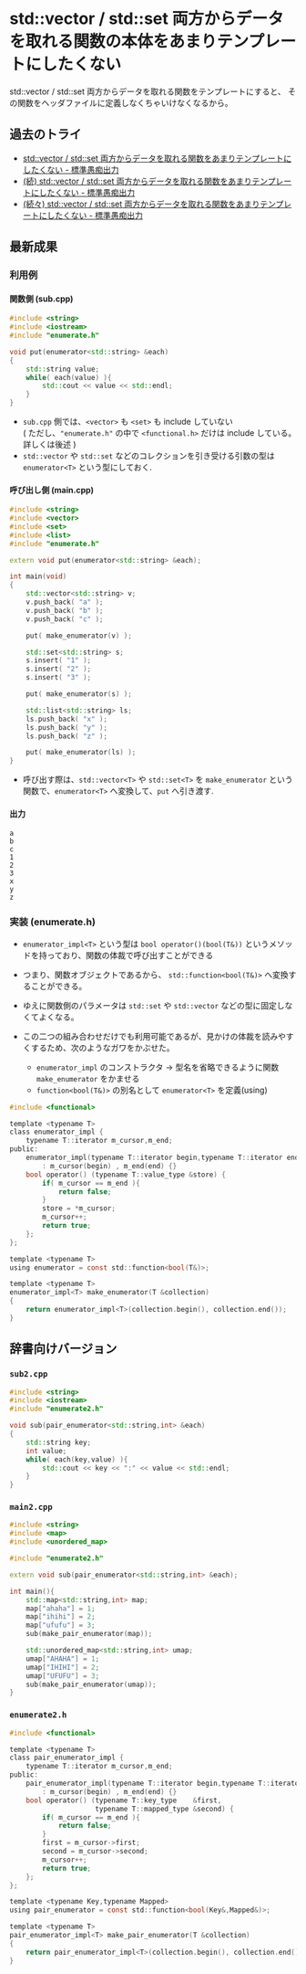 std::vector / std::set 両方からデータを取れる関数の本体をあまりテンプレートにしたくない
=============

std::vector / std::set 両方からデータを取れる関数をテンプレートにすると、 その関数をヘッダファイルに定義しなくちゃいけなくなるから。

過去のトライ
-----------

+ [std::vector / std::set 両方からデータを取れる関数をあまりテンプレートにしたくない - 標準愚痴出力](https://zetamatta.hatenablog.com/entry/2019/09/22/080313)
+ [(続) std::vector / std::set 両方からデータを取れる関数をあまりテンプレートにしたくない - 標準愚痴出力](https://zetamatta.hatenablog.com/entry/2019/09/22/131156)
+ [(続々) std::vector / std::set 両方からデータを取れる関数をあまりテンプレートにしたくない - 標準愚痴出力](https://zetamatta.hatenablog.com/entry/2019/09/22/163822)

最新成果
--------

### 利用例

#### 関数側 (sub.cpp)

```sub.cpp
#include <string>
#include <iostream>
#include "enumerate.h"

void put(enumerator<std::string> &each)
{
    std::string value;
    while( each(value) ){
        std::cout << value << std::endl;
    }
}
```

+ `sub.cpp` 側では、`<vector>` も `<set>` も include していない  
  ( ただし、`"enumerate.h"` の中で `<functional.h>` だけは include している。詳しくは後述 )
+ `std::vector` や `std::set` などのコレクションを引き受ける引数の型は `enumerator<T>` という型にしておく.

#### 呼び出し側 (main.cpp)

```main.cpp
#include <string>
#include <vector>
#include <set>
#include <list>
#include "enumerate.h"

extern void put(enumerator<std::string> &each);

int main(void)
{
    std::vector<std::string> v;
    v.push_back( "a" );
    v.push_back( "b" );
    v.push_back( "c" );

    put( make_enumerator(v) );

    std::set<std::string> s;
    s.insert( "1" );
    s.insert( "2" );
    s.insert( "3" );

    put( make_enumerator(s) );

    std::list<std::string> ls;
    ls.push_back( "x" );
    ls.push_back( "y" );
    ls.push_back( "z" );

    put( make_enumerator(ls) );
}
```

+ 呼び出す際は、`std::vector<T>` や `std::set<T>` を `make_enumerator` という関数で、`enumerator<T>` へ変換して、`put` へ引き渡す.

#### 出力

``` ./main |
a
b
c
1
2
3
x
y
z
```

### 実装 (enumerate.h)

+ `enumerator_impl<T>` という型は `bool operator()(bool(T&))` というメソッドを持っており、関数の体裁で呼び出すことができる
+ つまり、関数オブジェクトであるから、 `std::function<bool(T&)>` へ変換することができる。
+ ゆえに関数側のパラメータは `std::set` や `std::vector` などの型に固定しなくてよくなる。

+ この二つの組み合わせだけでも利用可能であるが、見かけの体裁を読みやすくするため、次のようなガワをかぶせた。
    + `enumerator_impl` のコンストラクタ → 型名を省略できるように関数 `make_enumerator` をかませる
    + `function<bool(T&)>` の別名として `enumerator<T>` を定義(using)

```enumerate.h
#include <functional>

template <typename T>
class enumerator_impl {
    typename T::iterator m_cursor,m_end;
public:
    enumerator_impl(typename T::iterator begin,typename T::iterator end)
        : m_cursor(begin) , m_end(end) {}
    bool operator() (typename T::value_type &store) {
        if( m_cursor == m_end ){
            return false;
        }
        store = *m_cursor;
        m_cursor++;
        return true;
    };
};

template <typename T>
using enumerator = const std::function<bool(T&)>;

template <typename T>
enumerator_impl<T> make_enumerator(T &collection)
{
    return enumerator_impl<T>(collection.begin(), collection.end());
}
```

辞書向けバージョン
-----------------

### `sub2.cpp`

```sub2.cpp
#include <string>
#include <iostream>
#include "enumerate2.h"

void sub(pair_enumerator<std::string,int> &each)
{
    std::string key;
    int value;
    while( each(key,value) ){
        std::cout << key << ":" << value << std::endl;
    }
}

```

### `main2.cpp`

```main2.cpp
#include <string>
#include <map>
#include <unordered_map>

#include "enumerate2.h"

extern void sub(pair_enumerator<std::string,int> &each);

int main(){
    std::map<std::string,int> map;
    map["ahaha"] = 1;
    map["ihihi"] = 2;
    map["ufufu"] = 3;
    sub(make_pair_enumerator(map));

    std::unordered_map<std::string,int> umap;
    umap["AHAHA"] = 1;
    umap["IHIHI"] = 2;
    umap["UFUFU"] = 3;
    sub(make_pair_enumerator(umap));
}
```

### `enumerate2.h`

```enumerate2.h
#include <functional>

template <typename T>
class pair_enumerator_impl {
    typename T::iterator m_cursor,m_end;
public:
    pair_enumerator_impl(typename T::iterator begin,typename T::iterator end)
        : m_cursor(begin) , m_end(end) {}
    bool operator() (typename T::key_type    &first,
                     typename T::mapped_type &second) {
        if( m_cursor == m_end ){
            return false;
        }
        first = m_cursor->first;
        second = m_cursor->second;
        m_cursor++;
        return true;
    };
};

template <typename Key,typename Mapped>
using pair_enumerator = const std::function<bool(Key&,Mapped&)>;

template <typename T>
pair_enumerator_impl<T> make_pair_enumerator(T &collection)
{
    return pair_enumerator_impl<T>(collection.begin(), collection.end());
}
```
